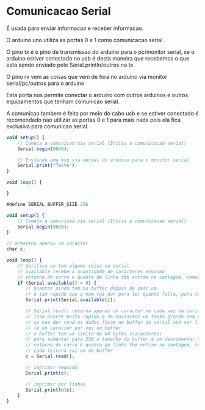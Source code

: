 # Comunicacao Serial
É usada para enviar informacao e receber informacao.

O arduino uno utiliza as portas 0 e 1 como comunicacao serial.

O pino tx é o pino de transmissao do arduino para o pc/monitor serial, se o arduino estiver conectado no usb é desta maneira que recebemos o que esta sendo enviado pelo Serial.println/outros no tx

O pino rx vem as coisas que vem de fora no arduino via monitor serial/pc/outros para o arduino

Esta porta nos permite conectar o arduino com outros arduinos e outros equipamentos que tenham comunicao serial.

A comunicao tambem é feita por meio do cabo usb e se estiver conectado é recomendado nao utilizar as portas 0 e 1 para mais nada pois ela fica exclusiva para comunicao serial.

```js
void setup() {
    // Comeca a comunicao via serial (Inicia a comunicacao serial)
    Serial.begin(9600);

    // Enviando uma msg via serial do arduino para o monitor serial
    Serial.print("Teste");
}

void loop() {

}
```

```js
#define SERIAL_BUFFER_SIZE 256

void setup() {
    // Comeca a comunicao via serial (Inicia a comunicacao serial)
    Serial.begin(9600);
}

// armazena apenas um caracter
char c;

void loop() {
    // Verifica se tem alguma coisa na serial
    // available recebe a quantidade de caracteres enviado
    // retorno de carro e quebra de linha tbm entram na contagem, remover no monitor se nao quiser
    if (Serial.available() > 0) {
       // Quantos ainda tem no buffer depois de sair um
       // é tam rapido que q nem vai dar para ler quanto falta, para testar dar um delay(700) no final do programa
       Serial.print(Serial.available());

       // Serial.read() retorna apenas um caracter de cada vez da serial
       // isso ocorre muito rapido q se enviarmos um texto grande nem percebemos
       // se nao der read os dados ficam no buffer do serial até ser lido
       // le um caracter por vez no buffer
       // o buffer tem um limite de 64 bytes (caracteres)
       // para aumentar para 256 o tamanho do buffer é só descomentar o define do comeco do programa
       // retorno de carro e quebra de linha tbm entram na contagem, remover no monitor se nao quiser
       // cada leitura sai um do buffer
       c = Serial.read();

       // imprimir seguido
       Serial.print(c); 

       // imprimir por linhas
       Serial.println(c); 
    }
}
```